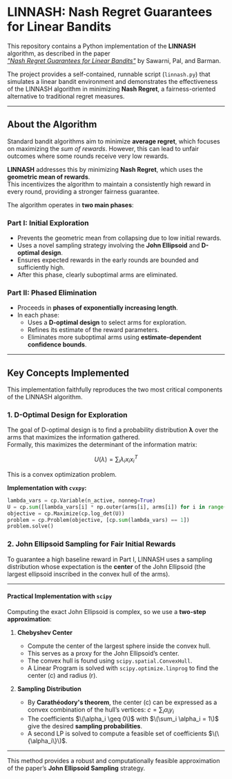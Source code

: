 # LINNASH: Nash Regret Guarantees for Linear Bandits

This repository contains a Python implementation of the **LINNASH** algorithm, as described in the paper  
[*"Nash Regret Guarantees for Linear Bandits"*](https://arxiv.org/abs/2310.02023) by Sawarni, Pal, and Barman.

The project provides a self-contained, runnable script (`linnash.py`) that simulates a linear bandit environment and demonstrates the effectiveness of the LINNASH algorithm in minimizing **Nash Regret**, a fairness-oriented alternative to traditional regret measures.

---

## About the Algorithm

Standard bandit algorithms aim to minimize **average regret**, which focuses on maximizing the *sum of rewards*. However, this can lead to unfair outcomes where some rounds receive very low rewards.

**LINNASH** addresses this by minimizing **Nash Regret**, which uses the **geometric mean of rewards**.  
This incentivizes the algorithm to maintain a consistently high reward in every round, providing a stronger fairness guarantee.

The algorithm operates in **two main phases**:

### Part I: Initial Exploration
- Prevents the geometric mean from collapsing due to low initial rewards.
- Uses a novel sampling strategy involving the **John Ellipsoid** and **D-optimal design**.
- Ensures expected rewards in the early rounds are bounded and sufficiently high.
- After this phase, clearly suboptimal arms are eliminated.

### Part II: Phased Elimination
- Proceeds in **phases of exponentially increasing length**.
- In each phase:
  - Uses a **D-optimal design** to select arms for exploration.
  - Refines its estimate of the reward parameters.
  - Eliminates more suboptimal arms using **estimate-dependent confidence bounds**.

---

## Key Concepts Implemented

This implementation faithfully reproduces the two most critical components of the LINNASH algorithm.

### 1. D-Optimal Design for Exploration
The goal of D-optimal design is to find a probability distribution **λ** over the arms that maximizes the information gathered.  
Formally, this maximizes the determinant of the information matrix:

$$
U(\lambda) = \sum_i \lambda_i x_i x_i^T
$$

This is a convex optimization problem.

**Implementation with `cvxpy`:**

```python
lambda_vars = cp.Variable(n_active, nonneg=True)
U = cp.sum([lambda_vars[i] * np.outer(arms[i], arms[i]) for i in range(n_active)])
objective = cp.Maximize(cp.log_det(U))
problem = cp.Problem(objective, [cp.sum(lambda_vars) == 1])
problem.solve()
```
### 2. John Ellipsoid Sampling for Fair Initial Rewards

To guarantee a high baseline reward in Part I, LINNASH uses a sampling distribution whose expectation is the **center** of the John Ellipsoid (the largest ellipsoid inscribed in the convex hull of the arms).

---

#### Practical Implementation with `scipy`

Computing the exact John Ellipsoid is complex, so we use a **two-step approximation**:

1. **Chebyshev Center**  
   - Compute the center of the largest sphere inside the convex hull.  
   - This serves as a proxy for the John Ellipsoid’s center.  
   - The convex hull is found using `scipy.spatial.ConvexHull`.  
   - A Linear Program is solved with `scipy.optimize.linprog` to find the center \(c\) and radius \(r\).

2. **Sampling Distribution**  
   - By **Carathéodory's theorem**, the center \(c\) can be expressed as a convex combination of the hull’s vertices: $c = \sum_{i} \alpha_i y_i$
   - The coefficients $\(\alpha_i \geq 0\)$ with $\(\sum_i \alpha_i = 1\)$ give the desired **sampling probabilities**.  
   - A second LP is solved to compute a feasible set of coefficients $\(\{\alpha_i\}\)$.

---

This method provides a robust and computationally feasible approximation of the paper’s **John Ellipsoid Sampling** strategy.
